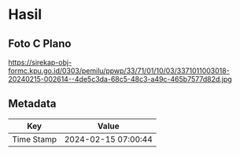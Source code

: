 # Hasil

## Foto C Plano

https://sirekap-obj-formc.kpu.go.id/0303/pemilu/ppwp/33/71/01/10/03/3371011003018-20240215-002614--4de5c3da-68c5-48c3-a49c-465b7577d82d.jpg


## Metadata

| Key        | Value               |
| ---------- | ------------------- |
| Time Stamp | 2024-02-15 07:00:44 |



